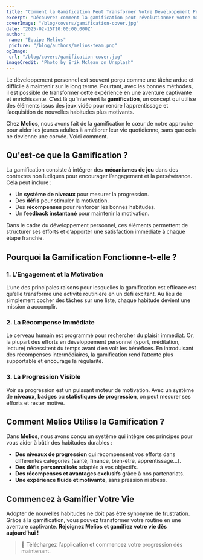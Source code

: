 ```yaml
---
title: "Comment la Gamification Peut Transformer Votre Développement Personnel"
excerpt: "Découvrez comment la gamification peut révolutionner votre manière de créer et de maintenir de bonnes habitudes."
coverImage: "/blog/covers/gamification-cover.jpg"
date: "2025-02-15T10:00:00.000Z"
author:
 name: "Équipe Melios"
 picture: "/blog/authors/melios-team.png"
ogImage:
 url: "/blog/covers/gamification-cover.jpg"
imageCredit: "Photo by Erik Mclean on Unsplash"
---
```


Le développement personnel est souvent perçu comme une tâche ardue et difficile à maintenir sur le long terme. Pourtant, avec les bonnes méthodes, il est possible de transformer cette expérience en une aventure captivante et enrichissante. C’est là qu’intervient la **gamification**, un concept qui utilise des éléments issus des jeux vidéo pour rendre l’apprentissage et l’acquisition de nouvelles habitudes plus motivants.

Chez **Melios**, nous avons fait de la gamification le cœur de notre approche pour aider les jeunes adultes à améliorer leur vie quotidienne, sans que cela ne devienne une corvée. Voici comment.

## Qu'est-ce que la Gamification ?

La gamification consiste à intégrer des **mécanismes de jeu** dans des contextes non ludiques pour encourager l’engagement et la persévérance. Cela peut inclure :

- Un **système de niveaux** pour mesurer la progression.
- Des **défis** pour stimuler la motivation.
- Des **récompenses** pour renforcer les bonnes habitudes.
- Un **feedback instantané** pour maintenir la motivation.

Dans le cadre du développement personnel, ces éléments permettent de structurer ses efforts et d’apporter une satisfaction immédiate à chaque étape franchie.

## Pourquoi la Gamification Fonctionne-t-elle ?

### 1. L’Engagement et la Motivation

L’une des principales raisons pour lesquelles la gamification est efficace est qu’elle transforme une activité routinière en un défi excitant. Au lieu de simplement cocher des tâches sur une liste, chaque habitude devient une mission à accomplir.

### 2. La Récompense Immédiate

Le cerveau humain est programmé pour rechercher du plaisir immédiat. Or, la plupart des efforts en développement personnel (sport, méditation, lecture) nécessitent du temps avant d’en voir les bénéfices. En introduisant des récompenses intermédiaires, la gamification rend l’attente plus supportable et encourage la régularité.

### 3. La Progression Visible

Voir sa progression est un puissant moteur de motivation. Avec un système de **niveaux**, **badges** ou **statistiques de progression**, on peut mesurer ses efforts et rester motivé.

## Comment Melios Utilise la Gamification ?

Dans **Melios**, nous avons conçu un système qui intègre ces principes pour vous aider à bâtir des habitudes durables :

- **Des niveaux de progression** qui récompensent vos efforts dans différentes catégories (santé, finance, bien-être, apprentissage…).
- **Des défis personnalisés** adaptés à vos objectifs.
- **Des récompenses et avantages exclusifs** grâce à nos partenariats.
- **Une expérience fluide et motivante**, sans pression ni stress.

## Commencez à Gamifier Votre Vie

Adopter de nouvelles habitudes ne doit pas être synonyme de frustration. Grâce à la gamification, vous pouvez transformer votre routine en une aventure captivante. **Rejoignez Melios et gamifiez votre vie dès aujourd’hui !**

> 🚀 Téléchargez l’application et commencez votre progression dès maintenant.
